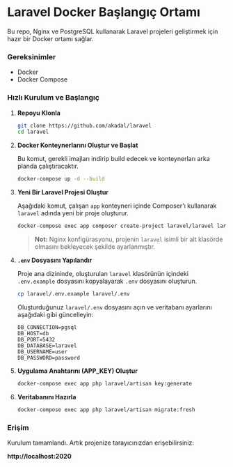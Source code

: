 # Laravel Docker Başlangıç Ortamı

Bu repo, Nginx ve PostgreSQL kullanarak Laravel projeleri geliştirmek için hazır bir Docker ortamı sağlar.

### Gereksinimler
- Docker
- Docker Compose

### Hızlı Kurulum ve Başlangıç

1.  **Repoyu Klonla**

    ```bash
    git clone https://github.com/akadal/laravel
    cd laravel
    ```

2.  **Docker Konteynerlarını Oluştur ve Başlat**

    Bu komut, gerekli imajları indirip build edecek ve konteynerları arka planda çalıştıracaktır.

    ```bash
    docker-compose up -d --build
    ```

3.  **Yeni Bir Laravel Projesi Oluştur**

    Aşağıdaki komut, çalışan `app` konteyneri içinde Composer'ı kullanarak `laravel` adında yeni bir proje oluşturur.

    ```bash
    docker-compose exec app composer create-project laravel/laravel laravel
    ```
    > **Not:** Nginx konfigürasyonu, projenin `laravel` isimli bir alt klasörde olmasını bekleyecek şekilde ayarlanmıştır.

4.  **`.env` Dosyasını Yapılandır**

    Proje ana dizininde, oluşturulan `laravel` klasörünün içindeki `.env.example` dosyasını kopyalayarak `.env` dosyasını oluşturun.

    ```bash
    cp laravel/.env.example laravel/.env
    ```

    Oluşturduğunuz `laravel/.env` dosyasını açın ve veritabanı ayarlarını aşağıdaki gibi güncelleyin:

    ```env
    DB_CONNECTION=pgsql
    DB_HOST=db
    DB_PORT=5432
    DB_DATABASE=laravel
    DB_USERNAME=user
    DB_PASSWORD=password
    ```

5.  **Uygulama Anahtarını (APP_KEY) Oluştur**

    ```bash
    docker-compose exec app php laravel/artisan key:generate
    ```

6. **Veritabanını Hazırla**

    ```bash
    docker-compose exec app php laravel/artisan migrate:fresh
    ```

### Erişim

Kurulum tamamlandı. Artık projenize tarayıcınızdan erişebilirsiniz:

**http://localhost:2020**
